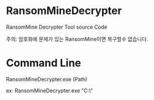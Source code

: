 # RansomMineDecrypter
RansomMine Decrypter Tool source Code

주의: 암호화에 문제가 있는 RansomMine이면 복구할수 없습니다.

# Command Line
RansomMineDecrypter.exe (Path)

ex: RansomMineDecrypter.exe "C:\\"

